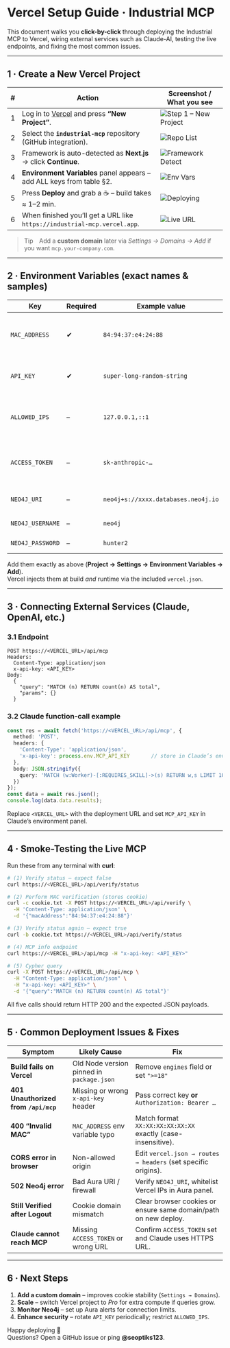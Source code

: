 # Vercel Setup Guide · Industrial MCP

This document walks you **click-by-click** through deploying the Industrial MCP to Vercel, wiring external services such as Claude-AI, testing the live endpoints, and fixing the most common issues.

---

## 1 · Create a New Vercel Project

| # | Action | Screenshot / What you see |
|---|--------|---------------------------|
| 1 | Log in to [Vercel](https://vercel.com) and press **“New Project”**. | ![Step 1 – New Project](https://placehold.co/600x140?text=New+Project+button) |
| 2 | Select the **`industrial-mcp`** repository (GitHub integration). | ![Repo List](https://placehold.co/600x140?text=Choose+Repo) |
| 3 | Framework is auto-detected as **Next.js** → click **Continue**. | ![Framework Detect](https://placehold.co/600x140?text=Next.js+detected) |
| 4 | **Environment Variables** panel appears – add ALL keys from table §2. | ![Env Vars](https://placehold.co/600x140?text=Environment+Variables) |
| 5 | Press **Deploy** and grab a ☕ – build takes ≈ 1–2 min. | ![Deploying](https://placehold.co/600x140?text=Deploy+logs) |
| 6 | When finished you’ll get a URL like `https://industrial-mcp.vercel.app`. | ![Live URL](https://placehold.co/600x140?text=Deployment+Live) |

> Tip Add a **custom domain** later via *Settings → Domains → Add* if you want `mcp.your-company.com`.

---

## 2 · Environment Variables (exact names & samples)

| Key | Required | Example value | Notes |
|-----|----------|---------------|-------|
| `MAC_ADDRESS` | ✔ | `84:94:37:e4:24:88` | The hardware address allowed to verify. |
| `API_KEY` | ✔ | `super-long-random-string` | Clients include it as `x-api-key`. |
| `ALLOWED_IPS` | – | `127.0.0.1,::1` | Comma list of IPs that bypass MAC check. |
| `ACCESS_TOKEN` | – | `sk-anthropic-…` | Claude / OpenAI key if you use AI calls. |
| `NEO4J_URI` | – | `neo4j+s://xxxx.databases.neo4j.io` | Aura connection string. |
| `NEO4J_USERNAME` | – | `neo4j` | Neo4j user. |
| `NEO4J_PASSWORD` | – | `hunter2` | Neo4j password. |

Add them exactly as above (**Project → Settings → Environment Variables → Add**).  
Vercel injects them at build *and* runtime via the included `vercel.json`.

---

## 3 · Connecting External Services (Claude, OpenAI, etc.)

### 3.1 Endpoint

```
POST https://<VERCEL_URL>/api/mcp
Headers:
  Content-Type: application/json
  x-api-key: <API_KEY>
Body:
  {
    "query": "MATCH (n) RETURN count(n) AS total",
    "params": {}
  }
```

### 3.2 Claude function-call example

```typescript
const res = await fetch('https://<VERCEL_URL>/api/mcp', {
  method: 'POST',
  headers: {
    'Content-Type': 'application/json',
    'x-api-key': process.env.MCP_API_KEY       // store in Claude’s env
  },
  body: JSON.stringify({
    query: 'MATCH (w:Worker)-[:REQUIRES_SKILL]->(s) RETURN w,s LIMIT 10'
  })
});
const data = await res.json();
console.log(data.data.results);
```

Replace `<VERCEL_URL>` with the deployment URL and set `MCP_API_KEY` in Claude’s environment panel.

---

## 4 · Smoke-Testing the Live MCP

Run these from any terminal with **curl**:

```bash
# (1) Verify status – expect false
curl https://<VERCEL_URL>/api/verify/status

# (2) Perform MAC verification (stores cookie)
curl -c cookie.txt -X POST https://<VERCEL_URL>/api/verify \
  -H 'Content-Type: application/json' \
  -d '{"macAddress":"84:94:37:e4:24:88"}'

# (3) Verify status again – expect true
curl -b cookie.txt https://<VERCEL_URL>/api/verify/status

# (4) MCP info endpoint
curl https://<VERCEL_URL>/api/mcp -H "x-api-key: <API_KEY>"

# (5) Cypher query
curl -X POST https://<VERCEL_URL>/api/mcp \
  -H "Content-Type: application/json" \
  -H "x-api-key: <API_KEY>" \
  -d '{"query":"MATCH (n) RETURN count(n) AS total"}'
```

All five calls should return HTTP 200 and the expected JSON payloads.

---

## 5 · Common Deployment Issues & Fixes

| Symptom | Likely Cause | Fix |
|---------|--------------|-----|
| **Build fails on Vercel** | Old Node version pinned in `package.json` | Remove `engines` field or set `">=18"` |
| **401 Unauthorized from `/api/mcp`** | Missing or wrong `x-api-key` header | Pass correct key **or** `Authorization: Bearer …` |
| **400 “Invalid MAC”** | `MAC_ADDRESS` env variable typo | Match format `XX:XX:XX:XX:XX:XX` exactly (case-insensitive). |
| **CORS error in browser** | Non-allowed origin | Edit `vercel.json → routes → headers` (set specific origins). |
| **502 Neo4j error** | Bad Aura URI / firewall | Verify `NEO4J_URI`, whitelist Vercel IPs in Aura panel. |
| **Still Verified after Logout** | Cookie domain mismatch | Clear browser cookies or ensure same domain/path on new deploy. |
| **Claude cannot reach MCP** | Missing `ACCESS_TOKEN` or wrong URL | Confirm `ACCESS_TOKEN` set and Claude uses HTTPS URL. |

---

## 6 · Next Steps

1. **Add a custom domain** – improves cookie stability (`Settings → Domains`).  
2. **Scale** – switch Vercel project to *Pro* for extra compute if queries grow.  
3. **Monitor Neo4j** – set up Aura alerts for connection limits.  
4. **Enhance security** – rotate `API_KEY` periodically; restrict `ALLOWED_IPS`.  

Happy deploying 🚀  
Questions? Open a GitHub issue or ping **@seoptiks123**.
